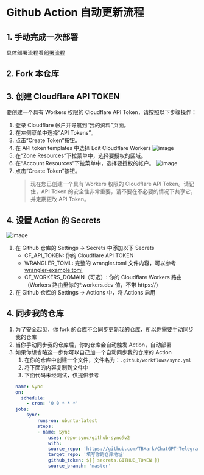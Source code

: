 # Github Action 自动更新流程

## 1. 手动完成一次部署

具体部署流程看[部署流程](DEPLOY.md)

## 2. Fork 本仓库

## 3. 创建 Cloudflare API TOKEN

要创建一个具有 Workers 权限的 Cloudflare API Token，请按照以下步骤操作：

1. 登录 Cloudflare 帐户并导航到“我的资料”页面。
2. 在左侧菜单中选择“API Tokens”。
3. 点击“Create Token”按钮。
4. 在 API token templates 中选择 Edit Cloudflare Workers
   <img style="max-width: 600px;" alt="image" src="https://user-images.githubusercontent.com/9513891/223635764-54bf4418-3571-49e4-8c41-a4d331f3d791.png">
5. 在“Zone Resources”下拉菜单中，选择要授权的区域。
6. 在“Account Resources”下拉菜单中，选择要授权的帐户。
   <img style="max-width: 600px;" alt="image" src="https://user-images.githubusercontent.com/9513891/223635869-aabb8ca6-7933-4f48-920f-6579d29947a8.png">
7. 点击“Create Token”按钮。
   > 现在您已创建一个具有 Workers 权限的 Cloudflare API Token。请记住，API Token 的安全性非常重要，请不要在不必要的情况下共享它，并定期更改 API Token。

## 4. 设置 Action 的 Secrets

<img style="max-width: 600px;" alt="image" src="https://user-images.githubusercontent.com/9513891/223635458-cd4dd1ef-6ff6-4b49-bcf5-f1224d6b62af.png">

1. 在 Github 仓库的 Settings -> Secrets 中添加以下 Secrets
   - CF_API_TOKEN: 你的 Cloudflare API TOKEN
   - WRANGLER_TOML: 完整的 wrangler.toml 文件内容，可以参考[wrangler-example.toml](../wrangler-example.toml)
   - CF_WORKERS_DOMAIN（可选）: 你的 Cloudflare Workers 路由（Workers 路由里你的\*.workers.dev 值，不带 https://）
2. 在 Github 仓库的 Settings -> Actions 中，将 Actions 启用

## 4. 同步我的仓库

1. 为了安全起见，你 fork 的仓库不会同步更新我的仓库，所以你需要手动同步我的仓库
2. 当你手动同步我的仓库后，你的仓库会自动触发 Action，自动部署
3. 如果你想省略这一步你可以自己加一个自动同步我的仓库的 Action
   1. 在你的仓库中创建一个文件，文件名为：`.github/workflows/sync.yml`
   2. 将下面的内容复制到文件中
   3. 下面代码未经测试，仅提供参考
   ```yml
   name: Sync
   on:
     schedule:
       - cron: '0 0 * * *'
   jobs:
       sync:
           runs-on: ubuntu-latest
           steps:
           - name: Sync
               uses: repo-sync/github-sync@v2
               with:
               source_repo: 'https://github.com/TBXark/ChatGPT-Telegram-Workers'
               target_repo: '填写你的仓库地址'
               github_token: ${{ secrets.GITHUB_TOKEN }}
               source_branch: 'master'
   ```
